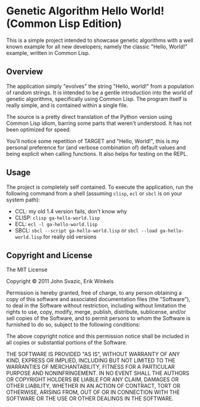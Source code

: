 # Genetic Algorithm Hello World! (Common Lisp Edition)

This is a simple project intended to showcase genetic algorithms with a well
known example for all new developers; namely the classic "Hello, World!"
example, written in Common Lisp.

## Overview

The application simply "evolves" the string "Hello, world!" from a population
of random strings.  It is intended to be a gentle introduction into the world
of genetic algorithms, specifically using Common Lisp.  The program itself is
really simple, and is contained within a single file.

The source is a pretty direct translation of the Python version using
Common Lisp idiom, barring some parts that weren't understood.  It has
not been optimized for speed.

You'll notice some repetition of TARGET and "Hello, World!", this is
my personal preference for (and verbose combination of) default values
and being explicit when calling functions.  It also helps for testing
on the REPL.

## Usage

The project is completely self contained.  To execute the application, run
the following command from a shell (assuming `clisp`, `ecl` or `sbcl`
is on your system path):

- CCL: my old 1.4 version fails, don't know why
- CLISP: `clisp ga-hello-world.lisp`
- ECL: `ecl -l ga-hello-world.lisp`
- SBCL: `sbcl --script ga-hello-world.lisp` or `sbcl --load ga-hello-world.lisp` for really old versions

## Copyright and License

The MIT License

Copyright &copy; 2011 John Svazic, Erik Winkels

Permission is hereby granted, free of charge, to any person obtaining a copy
of this software and associated documentation files (the "Software"), to deal
in the Software without restriction, including without limitation the rights
to use, copy, modify, merge, publish, distribute, sublicense, and/or sell
copies of the Software, and to permit persons to whom the Software is
furnished to do so, subject to the following conditions:

The above copyright notice and this permission notice shall be included in
all copies or substantial portions of the Software.

THE SOFTWARE IS PROVIDED "AS IS", WITHOUT WARRANTY OF ANY KIND, EXPRESS OR
IMPLIED, INCLUDING BUT NOT LIMITED TO THE WARRANTIES OF MERCHANTABILITY,
FITNESS FOR A PARTICULAR PURPOSE AND NONINFRINGEMENT. IN NO EVENT SHALL THE
AUTHORS OR COPYRIGHT HOLDERS BE LIABLE FOR ANY CLAIM, DAMAGES OR OTHER
LIABILITY, WHETHER IN AN ACTION OF CONTRACT, TORT OR OTHERWISE, ARISING FROM,
OUT OF OR IN CONNECTION WITH THE SOFTWARE OR THE USE OR OTHER DEALINGS IN
THE SOFTWARE.

